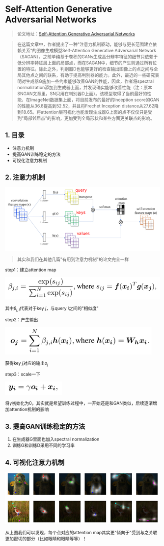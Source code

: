 # Self-Attention Generative Adversarial Networks

> 论文地址：[Self-Attention Generative Adversarial Networks](https://arxiv.org/abs/1805.08318)

> 在这篇文章中，作者提出了一种"注意力机制驱动，能够与更长范围建立依赖关系"的图像生成模型Self-Attention Generative Adversarial Network（SAGAN）。之前单纯基于卷积的GANs生成高分辨率特征的细节只依赖于低分辨率特征层上面的局部点，而在SAGAN中，细节的产生则通过所有位置的特征。除此之外，判别器D也能够更好的检查输出图像上的点之间与全局其他点之间的联系，有助于提高判别器的能力。此外，最近的一些研究表明对生成器G施加一些约束能够改善GAN的性能，因此，作者将spectral normalization添加到生成器上面，并发现确实能够改善性能（注：原本SNGAN文章里，SN只用在判别器D上面）。该模型取得了当前最好的性能，在ImageNet数据集上面，将目前发布的最好的Inception score的GAN的性能从36.8提高到52.52，并且将Frechet Inception distance从27.62降到18.65。将attention层可视化也能发现生成器G上面的点不仅仅只是受到"局部邻居点"的影响，更加受到全局形状和某些方面更关联点的影响。

## 1. 目录

- 注意力机制
- 提高GAN训练稳定的方法
- 可视化注意力机制

## 2. 注意力机制

![](png/a1.png)

> 其实和我们在其他几篇"有用到注意力机制"的论文完全一样

step1：建立attention map

![](png/a2.png)

其中$\beta_{j,i}$代表对于key $j$，与query $i$之间的"相似度"

step2：产生输出

![](png/a3.png)

获得key $j$对应的输出$o_j$

step3：scale一下

![](png/a4.png)

将$\gamma$初始化为0，其实就是希望训练过程中，一开始还是和GAN类似，后续逐渐增加attention机制的影响

## 3. 提高GAN训练稳定的方法 

1. 在生成器G里面也加入spectral normalization
2. 训练G和训练D采用不同的学习率


## 4. 可视化注意力机制

![](png/a5.png)

从上图我们可以发现，每个点对应的attention map其实更"倾向于"受到与之关联更加密切的部分（比如眼睛和眼睛等等）！

